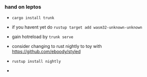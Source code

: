 ### hand on leptos

* `cargo install trunk`
* if you havent yet do `rustup target add wasm32-unknown-unknown`
* gain hotreload by `trunk serve`

* consider changing to rust nightly to toy with https://github.com/eboody/styled
* `rustup install nightly`
* 